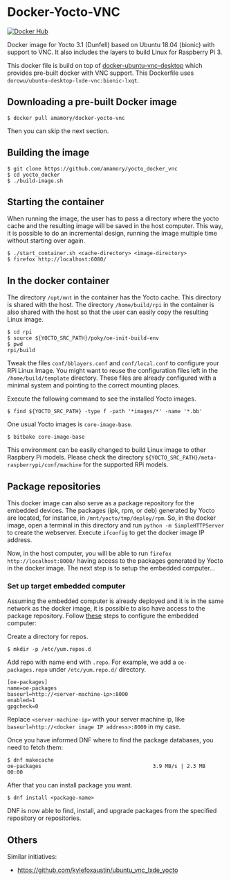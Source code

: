 # Docker-Yocto-VNC

[![Docker Hub](https://img.shields.io/docker/pulls/amamory/docker-yocto-vnc.svg?style=flat-square)](https://hub.docker.com/r/amamory/docker-yocto-vnc/)

Docker image for Yocto 3.1 (Dunfell) based on Ubuntu 18.04 (bionic) with support to VNC. It also includes the layers to build Linux for Raspberry Pi 3.

This docker file is build on top of [docker-ubuntu-vnc-desktop](https://github.com/fcwu/docker-ubuntu-vnc-desktop) which provides pre-built docker with VNC support. This Dockerfile uses `dorowu/ubuntu-desktop-lxde-vnc:bionic-lxqt`.

## Downloading a pre-built Docker image

```
$ docker pull amamory/docker-yocto-vnc
```

Then you can skip the next section.

## Building the image

```
$ git clone https://github.com/amamory/yocto_docker_vnc
$ cd yocto_docker
$ ./build-image.sh
```

## Starting the container

When running the image, the user has to pass a directory where the yocto cache and the resulting image will be saved in the host computer. This way, it is possible to do an incremental design, running the image multiple time without starting over again.

```
$ ./start_container.sh <cache-directory> <image-directory>
$ firefox http://localhost:6080/
```

## In the docker container

The directory `/opt/mnt` in the container has the Yocto cache. This directory is shared with the host. The directory `/home/build/rpi` in the container is also shared with the host so that the user can easily copy the resulting Linux image.

```
$ cd rpi
$ source ${YOCTO_SRC_PATH}/poky/oe-init-build-env
$ pwd 
rpi/build
```

Tweak the files `conf/bblayers.conf` and `conf/local.conf` to configure your RPi Linux Image. You might want to reuse the configuration files left in the `/home/build/template` directory. These files are already configured with a minimal system and pointing to the correct mounting places.

Execute the following command to see the installed Yocto images.

```
$ find ${YOCTO_SRC_PATH} -type f -path '*images/*' -name '*.bb'
```

One usual Yocto images is `core-image-base`.

```
$ bitbake core-image-base

```

This environment can be easily changed to build Linux image to other Raspbery Pi models. Please check the directory `${YOCTO_SRC_PATH}/meta-raspberrypi/conf/machine` for the supported RPi models.

## Package repositories

This docker image can also serve as a package repository for the embedded devices. The packages (ipk, rpm, or deb) generated by Yocto are located, for instance, in `/mnt/yocto/tmp/deploy/rpm`.  So, in the docker image, open a terminal in this directory and run `python -m SimpleHTTPServer` to create the webserver. Execute `ifconfig` to get the docker image IP address.

Now, in the host computer, you will be able to run `firefox http://localhost:8000/` having access to the packages generated by Yocto in the docker image. The next step is to setup the embedded computer...


### Set up target embedded computer 

Assuming the embedded computer is already deployed and it is in the same network as the docker image, it is possible to also have access to the package repository. 
Follow [these](https://github.com/VSChina/yocto-101/blob/master/configure_package_manager.md) steps to configure the embedded computer:

Create a directory for repos.
```
$ mkdir -p /etc/yum.repos.d 
```
Add repo with name end with `.repo`. For example, we add a `oe-packages.repo` under `/etc/yum.repo.d/` directory.
```
[oe-packages]
name=oe-packages
baseurl=http://<server-machine-ip>:8000
enabled=1
gpgcheck=0
```
Replace `<server-machine-ip>` with your server machine ip, like `baseurl=http://<docker image IP address>:8000` in my case.

Once you have informed DNF where to find the package databases, you need to fetch them:
```
$ dnf makecache
oe-packages                                    3.9 MB/s | 2.3 MB     00:00
```
After that you can install package you want.
```
$ dnf install <package-name>
```
DNF is now able to find, install, and upgrade packages from the specified repository or repositories.

## Others

Similar initiatives:

 - https://github.com/kylefoxaustin/ubuntu_vnc_lxde_yocto


